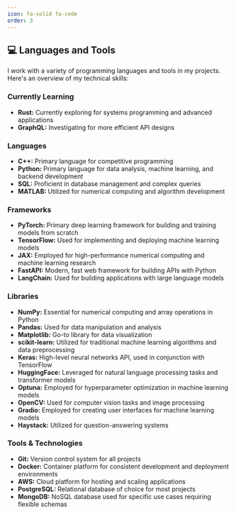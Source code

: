 ```yaml
---
icon: fa-solid fa-code
order: 3
---
```


<h2>💻 Languages and Tools</h2>
  <p>I work with a variety of programming languages and tools in my projects. Here's an overview of my technical skills:</p>

  <h3>Currently Learning</h3>
  <ul>
    <li><strong>Rust:</strong> Currently exploring for systems programming and advanced applications</li>
    <li><strong>GraphQL:</strong> Investigating for more efficient API designs</li>
  </ul>

  <h3>Languages</h3>
  <ul>
    <li><strong>C++:</strong> Primary language for competitive programming</li>
    <li><strong>Python:</strong> Primary language for data analysis, machine learning, and backend development</li>
    <li><strong>SQL:</strong> Proficient in database management and complex queries</li>
    <li><strong>MATLAB: </strong> Utilized for numerical computing and algorithm development</li>
  </ul>

  <h3>Frameworks</h3> 
  <ul> 
    <li><strong>PyTorch:</strong> Primary deep learning framework for building and training models from scratch</li> 
    <li><strong>TensorFlow:</strong> Used for implementing and deploying machine learning models</li> 
    <li><strong>JAX:</strong> Employed for high-performance numerical computing and machine learning research</li> 
    <li><strong>FastAPI:</strong> Modern, fast web framework for building APIs with Python</li> 
    <li><strong>LangChain:</strong> Used for building applications with large language models</li> 
  </ul> 
  
  <h3>Libraries</h3> 
  <ul> 
    <li><strong>NumPy:</strong> Essential for numerical computing and array operations in Python</li> 
    <li><strong>Pandas:</strong> Used for data manipulation and analysis</li> 
    <li><strong>Matplotlib:</strong> Go-to library for data visualization</li> 
    <li><strong>scikit-learn:</strong> Utilized for traditional machine learning algorithms and data preprocessing</li> 
    <li><strong>Keras:</strong> High-level neural networks API, used in conjunction with TensorFlow</li> 
    <li><strong>HuggingFace:</strong> Leveraged for natural language processing tasks and transformer models</li> 
    <li><strong>Optuna:</strong> Employed for hyperparameter optimization in machine learning models</li> 
    <li><strong>OpenCV:</strong> Used for computer vision tasks and image processing</li> 
    <li><strong>Gradio:</strong> Employed for creating user interfaces for machine learning models</li> 
    <li><strong>Haystack:</strong> Utilized for question-answering systems</li> 
  </ul>


  <h3>Tools &amp; Technologies</h3>
  <ul>
    <li><strong>Git:</strong> Version control system for all projects</li>
    <li><strong>Docker:</strong> Container platform for consistent development and deployment environments</li>
    <li><strong>AWS:</strong> Cloud platform for hosting and scaling applications</li>
    <li><strong>PostgreSQL:</strong> Relational database of choice for most projects</li>
    <li><strong>MongoDB:</strong> NoSQL database used for specific use cases requiring flexible schemas</li>
  </ul>

